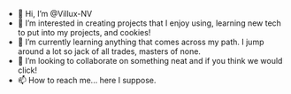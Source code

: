 - 👋 Hi, I’m @Villux-NV
- 👀 I’m interested in creating projects that I enjoy using, learning new tech to put into my projects, and cookies!
- 🌱 I’m currently learning anything that comes across my path. I jump around a lot so jack of all trades, masters of none.
- 💞️ I’m looking to collaborate on something neat and if you think we would click! 
- 📫 How to reach me... here I suppose.

<!---
Villux-NV/Villux-NV is a ✨ special ✨ repository because its `README.md` (this file) appears on your GitHub profile.
You can click the Preview link to take a look at your changes.
--->
